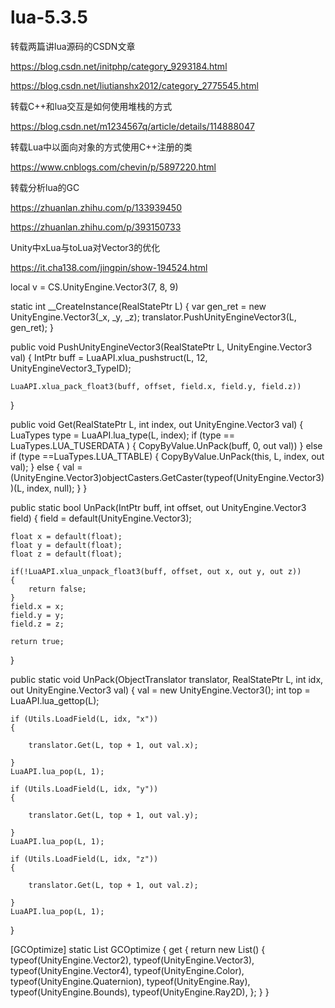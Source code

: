 # lua-5.3.5

转载两篇讲lua源码的CSDN文章

https://blog.csdn.net/initphp/category_9293184.html

https://blog.csdn.net/liutianshx2012/category_2775545.html

转载C++和lua交互是如何使用堆栈的方式

https://blog.csdn.net/m1234567q/article/details/114888047

转载Lua中以面向对象的方式使用C++注册的类

https://www.cnblogs.com/chevin/p/5897220.html

转载分析lua的GC

https://zhuanlan.zhihu.com/p/133939450

https://zhuanlan.zhihu.com/p/393150733

Unity中xLua与toLua对Vector3的优化

https://it.cha138.com/jingpin/show-194524.html

local v = CS.UnityEngine.Vector3(7, 8, 9)

static int __CreateInstance(RealStatePtr L)
{
	var gen_ret = new UnityEngine.Vector3(_x, _y, _z);
	translator.PushUnityEngineVector3(L, gen_ret);
}

public void PushUnityEngineVector3(RealStatePtr L, UnityEngine.Vector3 val)
{
	IntPtr buff = LuaAPI.xlua_pushstruct(L, 12, UnityEngineVector3_TypeID);
	
    LuaAPI.xlua_pack_float3(buff, offset, field.x, field.y, field.z))
}

public void Get(RealStatePtr L, int index, out UnityEngine.Vector3 val)
{
	LuaTypes type = LuaAPI.lua_type(L, index);
    if (type == LuaTypes.LUA_TUSERDATA )
    {
		CopyByValue.UnPack(buff, 0, out val))
    }
	else if (type ==LuaTypes.LUA_TTABLE)
	{
		CopyByValue.UnPack(this, L, index, out val);
	}
    else
    {
        val = (UnityEngine.Vector3)objectCasters.GetCaster(typeof(UnityEngine.Vector3))(L, index, null);
    }
}

public static bool UnPack(IntPtr buff, int offset, out UnityEngine.Vector3 field)
{
    field = default(UnityEngine.Vector3);
    
    float x = default(float);
    float y = default(float);
    float z = default(float);
    
    if(!LuaAPI.xlua_unpack_float3(buff, offset, out x, out y, out z))
    {
        return false;
    }
    field.x = x;
    field.y = y;
    field.z = z;
        
    return true;
}

public static void UnPack(ObjectTranslator translator, RealStatePtr L, int idx, out UnityEngine.Vector3 val)
{
    val = new UnityEngine.Vector3();
    int top = LuaAPI.lua_gettop(L);
    
    if (Utils.LoadField(L, idx, "x"))
    {
        
        translator.Get(L, top + 1, out val.x);
        
    }
    LuaAPI.lua_pop(L, 1);
    
    if (Utils.LoadField(L, idx, "y"))
    {
        
        translator.Get(L, top + 1, out val.y);
        
    }
    LuaAPI.lua_pop(L, 1);
    
    if (Utils.LoadField(L, idx, "z"))
    {
        
        translator.Get(L, top + 1, out val.z);
        
    }
    LuaAPI.lua_pop(L, 1);
    
}

[GCOptimize]
static List<Type> GCOptimize
{
    get
    {
        return new List<Type>() {
            typeof(UnityEngine.Vector2),
            typeof(UnityEngine.Vector3),
            typeof(UnityEngine.Vector4),
            typeof(UnityEngine.Color),
            typeof(UnityEngine.Quaternion),
            typeof(UnityEngine.Ray),
            typeof(UnityEngine.Bounds),
            typeof(UnityEngine.Ray2D),
        };
    }
}